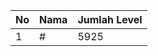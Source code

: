 | No | Nama            | Jumlah Level |
|----|-----------------|--------------|
| 1  | #    |    5925        |
